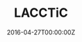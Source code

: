 ---
title: LACCTiC
summary: 'A website I developed in 2021 to convert cross country performances from varying course difficulties to their track 5k equivalents. The results are used to provide sophisticated rankings and race simulations. The frontend is implemented using React and the backend using Django/Python/AWS.'
date: "2016-04-27T00:00:00Z"

# Optional external URL for project (replaces project detail page).
external_link: https://www.lacctic.com
---